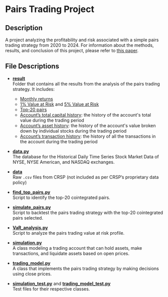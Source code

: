 # Pairs Trading Project

## Description
A project analyzing the profitability and risk associated with a simple pairs trading strategy from 2020 to 2024. 
For information about the methods, results, and conclusion of this project, please refer to [this paper](pairs_trading.pdf).

## File Descriptions

- **[result](results/)**  
  Folder that contains all the results from the analysis of the pairs trading strategy. It includes:
  - [Monthly returns](results/monthly_returns.csv)
  - [1% Value at Risk](results/VaR_01.csv) and [5% Value at Risk](results/VaR_05.csv)
  - [Top-20 pairs](results/top_pairs/)
  - [Account’s total capital history](results/capital_history/): the history of the account's total value during the trading period
  - [Account’s asset history](results/asset_history): the history of the account's value broken down by individual stocks during the trading period
  - [Account’s transaction history](results/transaction_history/): the history of all the transactions in the account during the trading period

- **[data.py](data.py)**  
  The database for ​​the Historical Daily Time Series Stock Market Data of NYSE, NYSE American, and NASDAQ exchanges.

- **[data](data/)**  
  Raw `.csv` files from CRSP (not included as per CRSP’s proprietary data policy)

- **[find_top_pairs.py](find_top_pairs.py)**  
  Script to identify the top-20 cointegrated pairs.

- **[simulate_pairs.py](simulate_pairs.py)**  
  Script to backtest the pairs trading strategy with the top-20 cointegrated pairs selected.

- **[VaR_analysis.py](VaR_analysis.py)**  
  Script to analyze the pairs trading value at risk profile.

- **[simulation.py](simulation.py)**  
  A class modeling a trading account that can hold assets, make transactions, and liquidate assets based on open prices.

- **[trading_model.py](trading_model.py)**  
  A class that implements the pairs trading strategy by making decisions using close prices.

- **[simulation_test.py](simulation_test.py)** and **[trading_model_test.py](trading_model_test.py)**  
  Test files for their respective classes.
